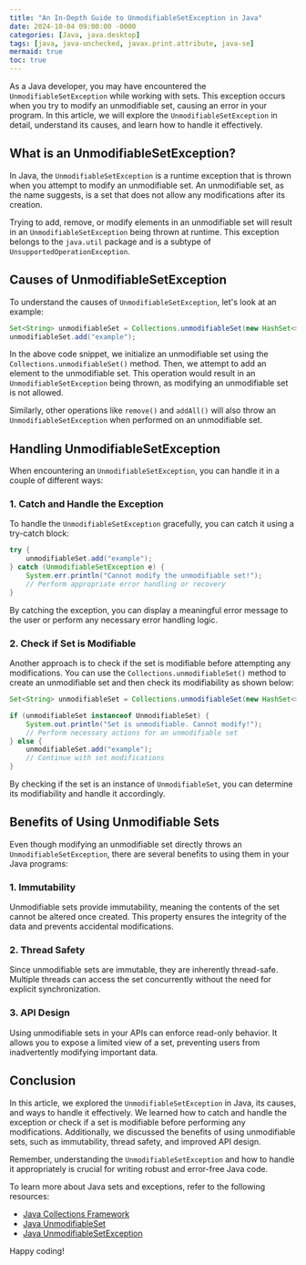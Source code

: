 ```yaml
---
title: "An In-Depth Guide to UnmodifiableSetException in Java"
date: 2024-10-04 09:00:00 -0000
categories: [Java, java.desktop]
tags: [java, java-unchecked, javax.print.attribute, java-se]
mermaid: true
toc: true
---
```



As a Java developer, you may have encountered the `UnmodifiableSetException` while working with sets. This exception occurs when you try to modify an unmodifiable set, causing an error in your program. In this article, we will explore the `UnmodifiableSetException` in detail, understand its causes, and learn how to handle it effectively.

## What is an UnmodifiableSetException?

In Java, the `UnmodifiableSetException` is a runtime exception that is thrown when you attempt to modify an unmodifiable set. An unmodifiable set, as the name suggests, is a set that does not allow any modifications after its creation.

Trying to add, remove, or modify elements in an unmodifiable set will result in an `UnmodifiableSetException` being thrown at runtime. This exception belongs to the `java.util` package and is a subtype of `UnsupportedOperationException`.

## Causes of UnmodifiableSetException

To understand the causes of `UnmodifiableSetException`, let's look at an example:

```java
Set<String> unmodifiableSet = Collections.unmodifiableSet(new HashSet<>());
unmodifiableSet.add("example");
```

In the above code snippet, we initialize an unmodifiable set using the `Collections.unmodifiableSet()` method. Then, we attempt to add an element to the unmodifiable set. This operation would result in an `UnmodifiableSetException` being thrown, as modifying an unmodifiable set is not allowed.

Similarly, other operations like `remove()` and `addAll()` will also throw an `UnmodifiableSetException` when performed on an unmodifiable set.

## Handling UnmodifiableSetException

When encountering an `UnmodifiableSetException`, you can handle it in a couple of different ways:

### 1. Catch and Handle the Exception

To handle the `UnmodifiableSetException` gracefully, you can catch it using a try-catch block:

```java
try {
    unmodifiableSet.add("example");
} catch (UnmodifiableSetException e) {
    System.err.println("Cannot modify the unmodifiable set!");
    // Perform appropriate error handling or recovery
}
```

By catching the exception, you can display a meaningful error message to the user or perform any necessary error handling logic.

### 2. Check if Set is Modifiable

Another approach is to check if the set is modifiable before attempting any modifications. You can use the `Collections.unmodifiableSet()` method to create an unmodifiable set and then check its modifiability as shown below:

```java
Set<String> unmodifiableSet = Collections.unmodifiableSet(new HashSet<>(originalSet));

if (unmodifiableSet instanceof UnmodifiableSet) {
    System.out.println("Set is unmodifiable. Cannot modify!");
    // Perform necessary actions for an unmodifiable set
} else {
    unmodifiableSet.add("example");
    // Continue with set modifications
}
```

By checking if the set is an instance of `UnmodifiableSet`, you can determine its modifiability and handle it accordingly.

## Benefits of Using Unmodifiable Sets

Even though modifying an unmodifiable set directly throws an `UnmodifiableSetException`, there are several benefits to using them in your Java programs:

### 1. Immutability

Unmodifiable sets provide immutability, meaning the contents of the set cannot be altered once created. This property ensures the integrity of the data and prevents accidental modifications.

### 2. Thread Safety

Since unmodifiable sets are immutable, they are inherently thread-safe. Multiple threads can access the set concurrently without the need for explicit synchronization.

### 3. API Design

Using unmodifiable sets in your APIs can enforce read-only behavior. It allows you to expose a limited view of a set, preventing users from inadvertently modifying important data.

## Conclusion

In this article, we explored the `UnmodifiableSetException` in Java, its causes, and ways to handle it effectively. We learned how to catch and handle the exception or check if a set is modifiable before performing any modifications. Additionally, we discussed the benefits of using unmodifiable sets, such as immutability, thread safety, and improved API design.

Remember, understanding the `UnmodifiableSetException` and how to handle it appropriately is crucial for writing robust and error-free Java code.

To learn more about Java sets and exceptions, refer to the following resources:

- [Java Collections Framework](https://docs.oracle.com/javase/tutorial/collections/)
- [Java UnmodifiableSet](https://docs.oracle.com/javase/10/docs/api/java/util/Collections.html#unmodifiableSet(java.util.Set))
- [Java UnmodifiableSetException](https://docs.oracle.com/javase/10/docs/api/java/util/UnmodifiableSetException.html)

Happy coding!